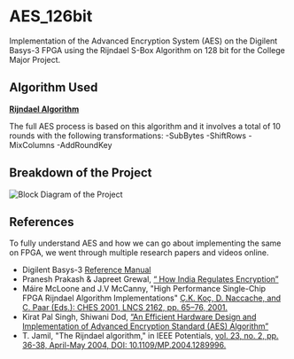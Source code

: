 # AES_126bit
Implementation of the Advanced Encryption System (AES) on the  Digilent Basys-3 FPGA using the Rijndael S-Box Algorithm on 128 bit for the College Major Project.

## Algorithm Used

[**Rijndael Algorithm**](https://www.techtarget.com/searchsecurity/definition/Rijndael)

The full AES process is based on this algorithm and it involves a total of 10 rounds with the following transformations: 
-SubBytes
-ShiftRows
-MixColumns
-AddRoundKey

## Breakdown of the Project

![Block Diagram of the Project](https://pub.mdpi-res.com/electronics/electronics-09-01665/article_deploy/html/images/electronics-09-01665-g001.png?1603099099)

## References

To fully understand AES and how we can go about implementing the same on FPGA, we went through multiple research papers and videos online.
- Digilent Basys-3 [Reference Manual](https://digilent.com/reference/_media/basys3:basys3_rm.pdf)
- Pranesh Prakash & Japreet Grewal, [“ How India Regulates Encryption”](https://eprint.iacr.org/2016/789) 
- Máire McLoone and J.V McCanny, "High Performance Single-Chip FPGA Rijndael Algorithm Implementations" [Ç.K. Koç, D. Naccache, and C. Paar (Eds.): CHES 2001, LNCS 2162, pp. 65–76, 2001.](https://link.springer.com/content/pdf/10.1007/3-540-44709-1_7.pdf)
- Kirat Pal Singh, Shiwani Dod, [“An Efficient Hardware Design and Implementation of Advanced Encryption Standard (AES) Algorithm”](https://eprint.iacr.org/2016/789.pdf)
- T. Jamil, "The Rijndael algorithm," in IEEE Potentials, [vol. 23, no. 2, pp. 36-38, April-May 2004, DOI: 10.1109/MP.2004.1289996.](https://ieeexplore.ieee.org/document/1289996)
